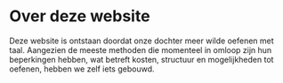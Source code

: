 # Over deze website

Deze website is ontstaan doordat onze dochter meer wilde oefenen met taal. Aangezien de meeste methoden die momenteel in omloop zijn hun beperkingen hebben, wat betreft kosten, structuur en mogelijkheden tot oefenen, hebben we zelf iets gebouwd.